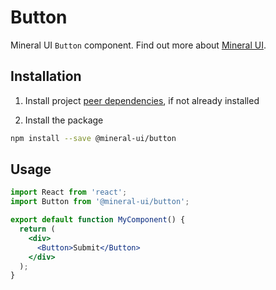 # Button

Mineral UI `Button` component. Find out more about [Mineral UI](https://github.com/mineral-ui/mineral-ui).


## Installation

1. Install project [peer dependencies](../../docs/peer-dependencies.md), if not already installed

2. Install the package

  ```sh
  npm install --save @mineral-ui/button
  ```


## Usage

```jsx
import React from 'react';
import Button from '@mineral-ui/button';

export default function MyComponent() {
  return (
    <div>
      <Button>Submit</Button>
    </div>
  );
}
```
